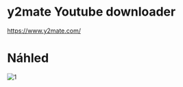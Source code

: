 # y2mate Youtube downloader

https://www.y2mate.com/

# Náhled

![1](https://user-images.githubusercontent.com/82058894/187069118-71b1e417-de0b-47bb-84b3-f4dea245b525.png)
